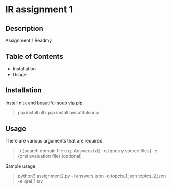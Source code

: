 # IR assignment 1

## Description
Assignment 1 Readmy

## Table of Contents

- Installation
- Usage

## Installation
Install nltk and beautiful soup via pip:
>pip install nltk
>pip install beautifulsoup
## Usage
There are various arguments that are required.
>-i {search domain file e.g. Answers.txt}
>-q {querry source files}
>-e {qrel evaluation file} (optional)

Sample usage
>python3 assignment2.py -i answers.json -q topcis_1.json topics_2.json -e qrel_1.tsv
